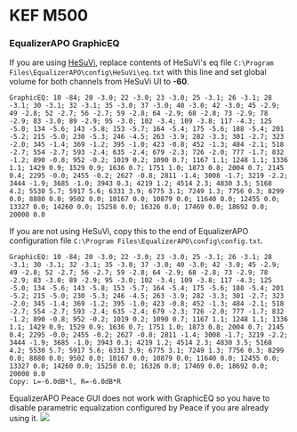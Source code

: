 # KEF M500
### EqualizerAPO GraphicEQ
If you are using [HeSuVi](https://sourceforge.net/projects/hesuvi/), replace contents of HeSuVi's eq file `C:\Program Files\EqualizerAPO\config\HeSuVi\eq.txt` with this line and set global volume for both channels from HeSuVi UI to **-60**.
```
GraphicEQ: 10 -84; 20 -3.0; 22 -3.0; 23 -3.0; 25 -3.1; 26 -3.1; 28 -3.1; 30 -3.1; 32 -3.1; 35 -3.0; 37 -3.0; 40 -3.0; 42 -3.0; 45 -2.9; 49 -2.8; 52 -2.7; 56 -2.7; 59 -2.8; 64 -2.9; 68 -2.8; 73 -2.9; 78 -2.9; 83 -3.0; 89 -2.9; 95 -3.0; 102 -3.4; 109 -3.8; 117 -4.3; 125 -5.0; 134 -5.6; 143 -5.8; 153 -5.7; 164 -5.4; 175 -5.6; 188 -5.4; 201 -5.2; 215 -5.0; 230 -5.3; 246 -4.5; 263 -3.9; 282 -3.3; 301 -2.7; 323 -2.0; 345 -1.4; 369 -1.2; 395 -1.0; 423 -0.8; 452 -1.3; 484 -2.1; 518 -2.7; 554 -2.7; 593 -2.4; 635 -2.4; 679 -2.3; 726 -2.0; 777 -1.7; 832 -1.2; 890 -0.8; 952 -0.2; 1019 0.2; 1090 0.7; 1167 1.1; 1248 1.1; 1336 1.1; 1429 0.9; 1529 0.9; 1636 0.7; 1751 1.0; 1873 0.8; 2004 0.7; 2145 0.4; 2295 -0.0; 2455 -0.2; 2627 -0.8; 2811 -1.4; 3008 -1.7; 3219 -2.2; 3444 -1.9; 3685 -1.0; 3943 0.3; 4219 1.2; 4514 2.3; 4830 3.5; 5168 4.2; 5530 5.7; 5917 5.6; 6331 3.9; 6775 3.1; 7249 1.3; 7756 0.3; 8299 0.0; 8880 0.0; 9502 0.0; 10167 0.0; 10879 0.0; 11640 0.0; 12455 0.0; 13327 0.0; 14260 0.0; 15258 0.0; 16326 0.0; 17469 0.0; 18692 0.0; 20000 0.0
```
If you are not using HeSuVi, copy this to the end of EqualizerAPO configuration file `C:\Program Files\EqualizerAPO\config\config.txt`.
```
GraphicEQ: 10 -84; 20 -3.0; 22 -3.0; 23 -3.0; 25 -3.1; 26 -3.1; 28 -3.1; 30 -3.1; 32 -3.1; 35 -3.0; 37 -3.0; 40 -3.0; 42 -3.0; 45 -2.9; 49 -2.8; 52 -2.7; 56 -2.7; 59 -2.8; 64 -2.9; 68 -2.8; 73 -2.9; 78 -2.9; 83 -3.0; 89 -2.9; 95 -3.0; 102 -3.4; 109 -3.8; 117 -4.3; 125 -5.0; 134 -5.6; 143 -5.8; 153 -5.7; 164 -5.4; 175 -5.6; 188 -5.4; 201 -5.2; 215 -5.0; 230 -5.3; 246 -4.5; 263 -3.9; 282 -3.3; 301 -2.7; 323 -2.0; 345 -1.4; 369 -1.2; 395 -1.0; 423 -0.8; 452 -1.3; 484 -2.1; 518 -2.7; 554 -2.7; 593 -2.4; 635 -2.4; 679 -2.3; 726 -2.0; 777 -1.7; 832 -1.2; 890 -0.8; 952 -0.2; 1019 0.2; 1090 0.7; 1167 1.1; 1248 1.1; 1336 1.1; 1429 0.9; 1529 0.9; 1636 0.7; 1751 1.0; 1873 0.8; 2004 0.7; 2145 0.4; 2295 -0.0; 2455 -0.2; 2627 -0.8; 2811 -1.4; 3008 -1.7; 3219 -2.2; 3444 -1.9; 3685 -1.0; 3943 0.3; 4219 1.2; 4514 2.3; 4830 3.5; 5168 4.2; 5530 5.7; 5917 5.6; 6331 3.9; 6775 3.1; 7249 1.3; 7756 0.3; 8299 0.0; 8880 0.0; 9502 0.0; 10167 0.0; 10879 0.0; 11640 0.0; 12455 0.0; 13327 0.0; 14260 0.0; 15258 0.0; 16326 0.0; 17469 0.0; 18692 0.0; 20000 0.0
Copy: L=-6.0dB*l, R=-6.0dB*R
```
EqualizerAPO Peace GUI does not work with GraphicEQ so you have to disable parametric equalization configured by Peace if you are already using it.
![](https://raw.githubusercontent.com/jaakkopasanen/AutoEq/master/results/SBAF-Serious/innerfidelity/onear/KEF%20M500/KEF%20M500.png)
